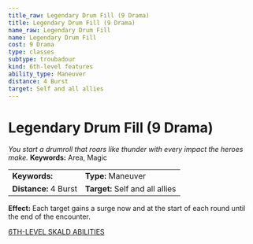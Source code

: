 ```yaml
---
title_raw: Legendary Drum Fill (9 Drama)
title: Legendary Drum Fill (9 Drama)
name_raw: Legendary Drum Fill
name: Legendary Drum Fill
cost: 9 Drama
type: classes
subtype: troubadour
kind: 6th-level features
ability_type: Maneuver
distance: 4 Burst
target: Self and all allies
---
```


# Legendary Drum Fill (9 Drama)

*You start a drumroll that roars like thunder with every impact the heroes make.* **Keywords:** Area, Magic

|                       |                                 |
| :-------------------- | :------------------------------ |
| **Keywords:**         | **Type:** Maneuver              |
| **Distance:** 4 Burst | **Target:** Self and all allies |

**Effect:** Each target gains a surge now and at the start of each round until the end of the encounter.

[6TH-LEVEL SKALD ABILITIES](./6th-Level%20Skald%20Abilities.md)
